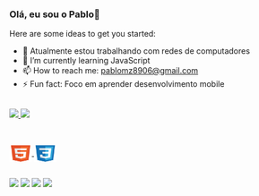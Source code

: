 ### Olá, eu sou o Pablo👋

Here are some ideas to get you started:

- 🔭 Atualmente estou trabalhando com redes de computadores
- 🌱 I’m currently learning JavaScript
- 📫 How to reach me: pablomz8906@gmail.com
- ⚡ Fun fact: Foco em aprender desenvolvimento mobile

##

<div>
  <a href="https://github.com/pabloxp77">
  <img height="180em" src="https://github-readme-stats.vercel.app/api?username=pabloxp77&show_icons=true&theme=radical&include_alla-commits=true&count_private=true"/>
  <img height="180em" src="https://github-readme-stats.vercel.app/api/top-langs/?username=pabloxp77&layout=compact&langs_count=16&theme=radical"/>
</div>

##

<div style="display: inline_block"><br>
  <img align="center" alt="Pablo-HTML" height="30" width="40" src="https://raw.githubusercontent.com/devicons/devicon/master/icons/html5/html5-original.svg">
  <img align="center" alt="Pablo-CSS" height="30" width="40" src="https://raw.githubusercontent.com/devicons/devicon/master/icons/css3/css3-original.svg">
</div>

##

<div>
   <a href="https://instagram.com/pablo.xp77" target="_blank"><img src="https://img.shields.io/badge/-Instagram-%23E4405F?style=for-the-badge&logo=instagram&logoColor=white" target="_blank"></a>
   <a href="mailto:pablomz8906@gmail.com"><img src="https://img.shields.io/badge/-Gmail-%23333?style=for-the-badge&logo=gmail&logoColor=white" target="_blank"></a>
    <a href="https://www.behance.net/pablosouza19" target="_blank"><img src="https://img.shields.io/badge/-Behance-blue?style=for-the-badge&logo=behance&logoColor=white" target="_blank"></a>
    <a href="https://web.telegram.org/k/" target="_blank"><img src="https://img.shields.io/badge/Telegram-2CA5E0?style=for-the-badge&logo=telegram&logoColor=white
" target="_blank"></a> 
</div>

  
